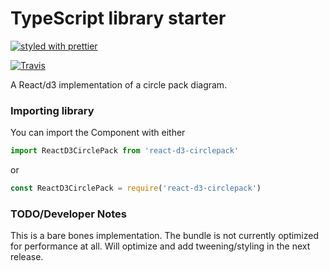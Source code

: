 # TypeScript library starter

[![styled with prettier](https://img.shields.io/badge/styled_with-prettier-ff69b4.svg)](https://github.com/prettier/prettier)
<!-- [![Greenkeeper badge](https://badges.greenkeeper.io/alexjoverm/typescript-library-starter.svg)](https://greenkeeper.io/) -->
[![Travis](https://img.shields.io/travis/alexjoverm/typescript-library-starter.svg)](https://travis-ci.org/8gentile/react-d3-circlepack)
<!-- [![Coveralls](https://img.shields.io/coveralls/alexjoverm/typescript-library-starter.svg)](https://coveralls.io/github/alexjoverm/typescript-library-starter) -->

A React/d3 implementation of a circle pack diagram.

### Importing library

You can import the Component with either

```javascript
import ReactD3CirclePack from 'react-d3-circlepack'
```
or

```javascript
const ReactD3CirclePack = require('react-d3-circlepack')
```

### TODO/Developer Notes

This is a bare bones implementation. The bundle is not currently optimized for performance at all. Will optimize and add tweening/styling in the next release.
